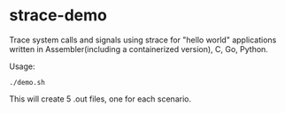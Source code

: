 # strace-demo

Trace system calls and signals using strace for "hello world" applications written in Assembler(including a containerized version), C, Go, Python.

Usage:
```
./demo.sh
```

This will create 5 .out files, one for each scenario.